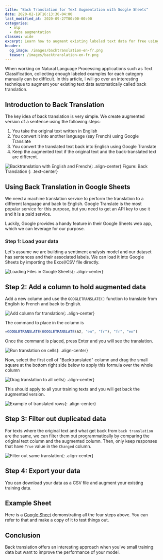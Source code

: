 ```yaml
---
title: "Back Translation for Text Augmentation with Google Sheets"
date: 2020-02-19T16:13:30-04:00
last_modified_at: 2020-09-27T00:00-00:00
categories:
  - nlp
  - data augmentation
classes: wide
excerpt: Learn how to augment existing labeled text data for free using Google Sheets.
header:
  og_image: /images/backtranslation-en-fr.png
  teaser: /images/backtranslation-en-fr.png
---
```


When working on Natural Language Processing applications such as Text Classification, collecting enough labeled examples for each category manually can be difficult. In this article, I will go over an interesting technique to augment your existing text data automatically called back translation.

## Introduction to Back Translation

The key idea of back translation is very simple. We create augmented version of a sentence using the following steps:

1. You take the original text written in English
2. You convert it into another language (say French) using Google Translate
3. You convert the translated text back into English using Google Translate
4. Keep the augmented text if the original text and the back-translated text are different.

![Backtranslation with English and French](/images/backtranslation-en-fr.png){: .align-center}
Figure: Back Translation
{: .text-center}

## Using Back Translation in Google Sheets

We need a machine translation service to perform the translation to a different language and back to English. Google Translate is the most popular service for this purpose, but you need to get an API key to use it and it is a paid service.

Luckily, Google provides a handy feature in their Google Sheets web app, which we can leverage for our purpose.

### Step 1: Load your data

Let's assume we are building a sentiment analysis model and our dataset has sentences and their associated labels. We can load it into Google Sheets by importing the Excel/CSV file directly.

![Loading Files in Google Sheets](/images/backtranslation-sheets-step-1.png){: .align-center}

## Step 2: Add a column to hold augmented data

Add a new column and use the `GOOGLETRANSLATE()` function to translate from English to French and back to English.

![Add column for translation](/images/backtranslation-sheets-step-2.png){: .align-center}

The command to place in the column is

```js
=GOOGLETRANSLATE(GOOGLETRANSLATE(A2, "en", "fr"), "fr", "en")
```

Once the command is placed, press Enter and you will see the translation.

![Run translation on cells](/images/backtranslation-sheets-step-2.2.png){: .align-center}

Now, select the first cell of "Backtranslated" column and drag the small square at the bottom right side below to apply this formula over the whole column

![Drag translation to all cells](/images/backtranslation-sheets-step-2.3.png){: .align-center}

This should apply to all your training texts and you will get back the augmented version.

![Example of translated rows](/images/backtranslation-sheets-step-2.4.png){: .align-center}

## Step 3: Filter out duplicated data

For texts where the original text and what get back from `back translation` are the same, we can filter them out programmatically by comparing the original text column and the augmented column. Then, only keep responses that have `True` value in the `Changed` column.

![Filter out same translation](/images/backtranslation-sheets-step-3.2.png){: .align-center}

## Step 4: Export your data

You can download your data as a CSV file and augment your existing training data.

## Example Sheet

Here is a [Google Sheet](https://docs.google.com/spreadsheets/d/1pE9RAukrc4S9jf22RxVr_vEBqN9_DyZaRY8QQRek8Fs/edit#gid=2000059744) demonstrating all the four steps above. You can refer to that and make a copy of it to test things out.

## Conclusion

Back translation offers an interesting approach when you've small training data but want to improve the performance of your model.
